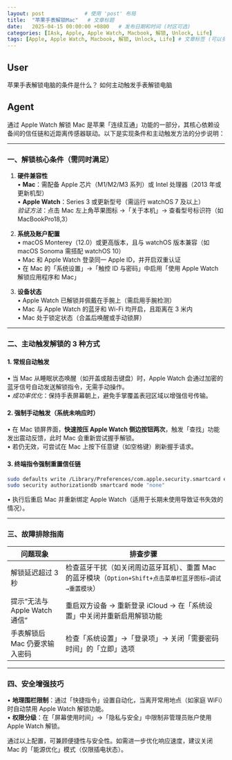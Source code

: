 ```yaml
---
layout: post             # 使用 'post' 布局
title:  "苹果手表解锁Mac"   # 文章标题
date:   2025-04-15 00:00:00 +0800   # 发布日期和时间 (时区可选)
categories: [IAsk, Apple, Apple Watch, Macbook, 解锁, Unlock, Life]    # 文章分类 (可以多个)
tags: [Apple, Apple Watch, Macbook, 解锁, Unlock, Life] # 文章标签 (可以多个)
---
```



## User

苹果手表解锁电脑的条件是什么？ 如何主动触发手表解锁电脑


## Agent

通过 Apple Watch 解锁 Mac 是苹果「连续互通」功能的一部分，其核心依赖设备间的信任链和近距离传感器联动。以下是实现条件和主动触发方法的分步说明：

---

### 一、解锁核心条件（需同时满足）
1. **硬件兼容性**  
   • **Mac**：需配备 Apple 芯片（M1/M2/M3 系列）或 Intel 处理器（2013 年或更新机型）  
   • **Apple Watch**：Series 3 或更新型号（需运行 watchOS 7 及以上）  
   *验证方法*：点击 Mac 左上角苹果图标 →「关于本机」→ 查看型号标识符（如 MacBookPro18,3）

2. **系统及账户配置**  
   • macOS Monterey（12.0）或更高版本，且与 watchOS 版本兼容（如 macOS Sonoma 需搭配 watchOS 10）  
   • Mac 和 Apple Watch 登录同一 Apple ID，并开启双重认证  
   • 在 Mac 的「系统设置」→「触控 ID 与密码」中启用「使用 Apple Watch 解锁应用程序和 Mac」

3. **设备状态**  
   • Apple Watch 已解锁并佩戴在手腕上（需启用手腕检测）  
   • Mac 与 Apple Watch 的蓝牙和 Wi-Fi 均开启，且距离在 3 米内  
   • Mac 处于锁定状态（合盖后唤醒或手动锁屏）

---

### 二、主动触发解锁的 3 种方式
#### 1. **常规自动触发**  
   • 当 Mac 从睡眠状态唤醒（如开盖或敲击键盘）时，Apple Watch 会通过加密的蓝牙信号自动发送解锁指令，无需手动操作。  
   • *成功率优化*：保持手表屏幕朝上，避免手掌覆盖表冠区域以增强信号传输。

#### 2. **强制手动触发（系统未响应时）**  
   • 在 Mac 锁屏界面，**快速按压 Apple Watch 侧边按钮两次**，触发「查找」功能发出震动反馈，此时 Mac 会重新尝试握手解锁。  
   • 若仍无效，可尝试在 Mac 上按下任意键（如空格键）刷新握手请求。

#### 3. **终端指令强制重置信任链**  
   ```bash
   sudo defaults write /Library/Preferences/com.apple.security.smartcard enforceSmartCard -bool false
   sudo security authorizationdb smartcard mode "none"
   ```  
   • 执行后重启 Mac 并重新绑定 Apple Watch（适用于长期未使用导致证书失效的情况）。

---

### 三、故障排除指南

| 问题现象                | 排查步骤                                                                 |
|-------------------------|--------------------------------------------------------------------------|
| 解锁延迟超过 3 秒       | 检查蓝牙干扰（如关闭周边蓝牙耳机）、重置 Mac 的蓝牙模块（`Option+Shift+点击菜单栏蓝牙图标→调试→重置模块`） |
| 提示“无法与 Apple Watch 通信” | 重启双方设备 → 重新登录 iCloud → 在「系统设置」中关闭并重新启用解锁功能 |
| 手表解锁后 Mac 仍要求输入密码 | 检查「系统设置」→「登录项」→ 关闭「需要密码时间」的「立即」选项          |

---

### 四、安全增强技巧
• **地理围栏限制**：通过「快捷指令」设置自动化，当离开常用地点（如家庭 WiFi）时自动禁用 Apple Watch 解锁功能。  
• **权限分级**：在「屏幕使用时间」→「隐私与安全」中限制非管理员账户使用 Apple Watch 解锁。

通过以上配置，可兼顾便捷性与安全性。如需进一步优化响应速度，建议关闭 Mac 的「能源优化」模式（仅限插电状态）。